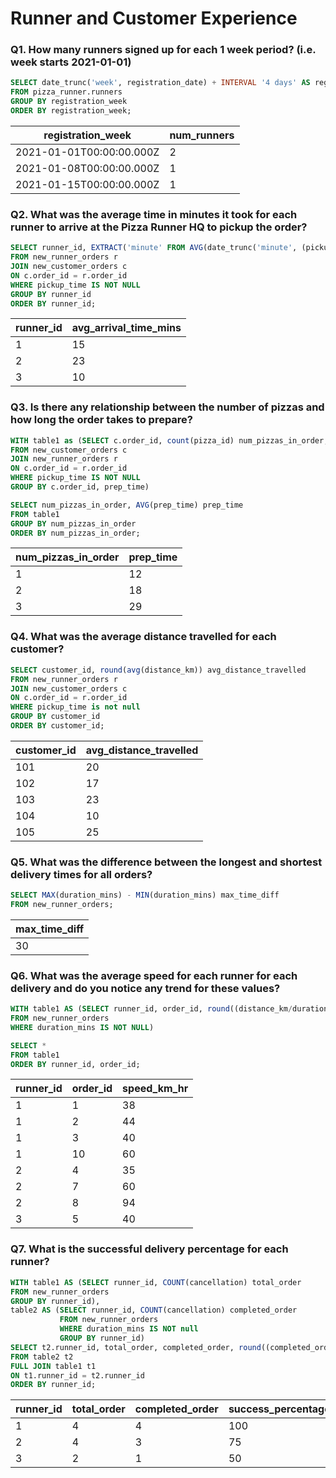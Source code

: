 # Runner and Customer Experience

### Q1. How many runners signed up for each 1 week period? (i.e. week starts 2021-01-01)
```SQL
SELECT date_trunc('week', registration_date) + INTERVAL '4 days' AS registration_week, COUNT(runner_id) num_runners
FROM pizza_runner.runners
GROUP BY registration_week
ORDER BY registration_week;
```
| registration_week        | num_runners |
|--------------------------|-------------|
| 2021-01-01T00:00:00.000Z | 2           |
| 2021-01-08T00:00:00.000Z | 1           |
| 2021-01-15T00:00:00.000Z | 1           |


### Q2. What was the average time in minutes it took for each runner to arrive at the Pizza Runner HQ to pickup the order?
```SQL
SELECT runner_id, EXTRACT('minute' FROM AVG(date_trunc('minute', (pickup_time - order_time)))) avg_arrival_time_mins
FROM new_runner_orders r
JOIN new_customer_orders c
ON c.order_id = r.order_id
WHERE pickup_time IS NOT NULL 
GROUP BY runner_id
ORDER BY runner_id;
```
| runner_id | avg_arrival_time_mins |
|-----------|-----------------------|
| 1         | 15                    |
| 2         | 23                    |
| 3         | 10                    |

### Q3. Is there any relationship between the number of pizzas and how long the order takes to prepare?
```SQL
WITH table1 as (SELECT c.order_id, count(pizza_id) num_pizzas_in_order, EXTRACT('minute' FROM (pickup_time - order_time)) prep_time
FROM new_customer_orders c
JOIN new_runner_orders r
ON c.order_id = r.order_id
WHERE pickup_time IS NOT NULL
GROUP BY c.order_id, prep_time)

SELECT num_pizzas_in_order, AVG(prep_time) prep_time
FROM table1
GROUP BY num_pizzas_in_order
ORDER BY num_pizzas_in_order;
```
| num_pizzas_in_order | prep_time |
|---------------------|---------------|
| 1                   | 12            |
| 2                   | 18            |
| 3                   | 29            |

### Q4. What was the average distance travelled for each customer?
```SQL
SELECT customer_id, round(avg(distance_km)) avg_distance_travelled
FROM new_runner_orders r
JOIN new_customer_orders c
ON c.order_id = r.order_id
WHERE pickup_time is not null
GROUP BY customer_id
ORDER BY customer_id;
```
| customer_id | avg_distance_travelled |
|-------------|------------------------|
| 101         | 20                     |
| 102         | 17                     |
| 103         | 23                     |
| 104         | 10                     |
| 105         | 25                     |

### Q5. What was the difference between the longest and shortest delivery times for all orders?
```SQL
SELECT MAX(duration_mins) - MIN(duration_mins) max_time_diff
FROM new_runner_orders;
```
| max_time_diff |
|---------------|
| 30            |

### Q6. What was the average speed for each runner for each delivery and do you notice any trend for these values?
```SQL
WITH table1 AS (SELECT runner_id, order_id, round((distance_km/duration_mins) * 60) speed_km_hr
FROM new_runner_orders
WHERE duration_mins IS NOT NULL)

SELECT *
FROM table1
ORDER BY runner_id, order_id;
```
| runner_id | order_id | speed_km_hr |
|-----------|----------|-------------|
| 1         | 1        | 38          |
| 1         | 2        | 44          |
| 1         | 3        | 40          |
| 1         | 10       | 60          |
| 2         | 4        | 35          |
| 2         | 7        | 60          |
| 2         | 8        | 94          |
| 3         | 5        | 40          |


### Q7. What is the successful delivery percentage for each runner?
```SQL
WITH table1 AS (SELECT runner_id, COUNT(cancellation) total_order
FROM new_runner_orders                       
GROUP BY runner_id),
table2 AS (SELECT runner_id, COUNT(cancellation) completed_order
           FROM new_runner_orders
           WHERE duration_mins IS NOT null
           GROUP BY runner_id)
SELECT t2.runner_id, total_order, completed_order, round((completed_order::numeric/total_order)*100) success_percentage
FROM table2 t2
FULL JOIN table1 t1
ON t1.runner_id = t2.runner_id
ORDER BY runner_id;
```
| runner_id | total_order | completed_order | success_percentage |
|-----------|-------------|-----------------|--------------------|
| 1         | 4           | 4               | 100                |
| 2         | 4           | 3               | 75                 |
| 3         | 2           | 1               | 50                 |
